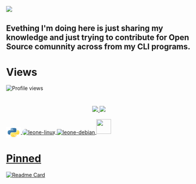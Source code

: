 <img src="https://raw.githubusercontent.com/gist/leone-sh/6e3b16412a536a9f5dbe24a064f293a5/raw/02213dd2fa75f5481e708fc2c490207c8959592a/cut-linux.svg">

## Evething I'm doing here is just sharing my knowledge and just trying to contribute for Open Source comunnity across from my CLI programs.

# Views
<p align="left"> <img src="https://komarev.com/ghpvc/?username=leone-sh&color=yellow" alt="Profile views" /> </p>

#


<div align="center">
  
  <a href="https://github.com/rafaballerini">
  <img height="180em" src="https://github-readme-stats.vercel.app/api?username=leone-sh&show_icons=true&theme=tokyonight&include_all_commits=true&count_private=true"/>
  <img height="180em" src="https://github-readme-stats.vercel.app/api/top-langs/?username=leone-sh&layout=compact&langs_count=7&theme=tokyonight"/>
</div>


</div>

<div style="display: inline_block"><br>
 


 
 
 <img align="center" alt="leone-Python" height="30" width="40" src="https://raw.githubusercontent.com/devicons/devicon/master/icons/python/python-original.svg">
 

 
 <img align="center" alt="leone-linux"  style="border-radius:50px;" src="https://icongr.am/devicon/linux-plain.svg?size=48&color=000000">

 
 <img align="center" alt="leone-debian" src="https://icongr.am/devicon/debian-plain.svg?size=48&color=db0a0a">

 <img src="https://img.icons8.com/color/512/bash.png" width="40" height="40">
 
</div>
 
 
 

# Pinned
[![Readme Card](https://github-readme-stats.vercel.app/api/pin/?username=leone-sh&repo=pygramy&theme=tokyonight)](https://github.com/leone-sh/pygramy)


